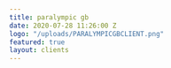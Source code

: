 ```yaml
---
title: paralympic gb
date: 2020-07-28 11:26:00 Z
logo: "/uploads/PARALYMPICGBCLIENT.png"
featured: true
layout: clients
---
```


